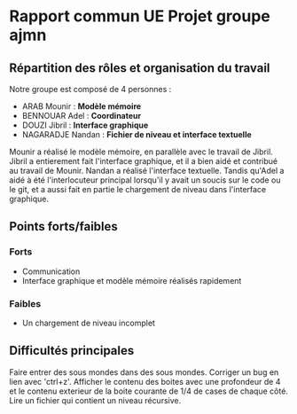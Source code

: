 # Rapport commun UE Projet groupe ajmn 
## Répartition des rôles et organisation du travail
Notre groupe est composé de 4 personnes :
- ARAB Mounir : **Modèle mémoire**
- BENNOUAR Adel : **Coordinateur**
- DOUZI Jibril : **Interface graphique**
- NAGARADJE Nandan : **Fichier de niveau et interface textuelle**

Mounir a réalisé le modèle mémoire, en parallèle avec le travail de Jibril.
Jibril a entierement fait l'interface graphique, et il a bien aidé et contribué au travail de Mounir.
Nandan a réalisé l'interface textuelle.
Tandis qu'Adel a aidé à été l'interlocuteur principal lorsqu'il y avait un soucis sur le code ou le git, et a aussi fait en partie le chargement de niveau dans l'interface graphique.

## Points forts/faibles
### Forts
- Communication
- Interface graphique et modèle mémoire réalisés rapidement

### Faibles
- Un chargement de niveau incomplet

## Difficultés principales
Faire entrer des sous mondes dans des sous mondes.
Corriger un bug en lien avec 'ctrl+z'.
Afficher le contenu des boites avec une profondeur de 4 et le contenu exterieur de la boite courante de 1/4 de cases de chaque côté.
Lire un fichier qui contient un niveau récursive.
